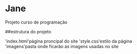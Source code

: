 # Jane
 Projeto curso de programação

 ##estrutura do projeto

 'index.html'página proncipal do site
 'style.css'estilo da página
 'imagens'pasta onde ficarão as imagens usadas no site
